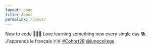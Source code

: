 ```yaml
---
layout: page
title: About
permalink: /about/
---
```


  New to code 👩🏾‍💻 Love learning something new every single day 📚. J'apprends le français 🇫🇷 <a href='https://twitter.com/search?q=%23Cohort28'>#Cohort28</a> <a href='https://twitter.com/junocollege'>@junocollege</a>

